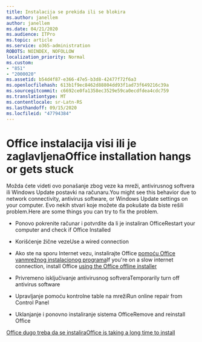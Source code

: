 ```yaml
---
title: Instalacija se prekida ili se blokira
ms.author: janellem
author: janellem
ms.date: 04/21/2020
ms.audience: ITPro
ms.topic: article
ms.service: o365-administration
ROBOTS: NOINDEX, NOFOLLOW
localization_priority: Normal
ms.custom:
- "851"
- "2000020"
ms.assetid: b54d4f87-e366-47e5-b3d8-42477f72f6a3
ms.openlocfilehash: 613b1f9ec8462d88804dd93f1ad73f649216c39a
ms.sourcegitcommit: c6692ce0fa1358ec3529e59ca0ecdfdea4cdc759
ms.translationtype: MT
ms.contentlocale: sr-Latn-RS
ms.lasthandoff: 09/15/2020
ms.locfileid: "47794384"
---
```

# <a name="office-installation-hangs-or-gets-stuck"></a><span data-ttu-id="527a3-102">Office instalacija visi ili je zaglavljena</span><span class="sxs-lookup"><span data-stu-id="527a3-102">Office installation hangs or gets stuck</span></span>

<span data-ttu-id="527a3-103">Možda ćete videti ovo ponašanje zbog veze ka mreži, antivirusnog softvera ili Windows Update postavki na računaru.</span><span class="sxs-lookup"><span data-stu-id="527a3-103">You might see this behavior due to network connectivity, antivirus software, or Windows Update settings on your computer.</span></span> <span data-ttu-id="527a3-104">Evo nekih stvari koje možete da pokušate da biste rešili problem.</span><span class="sxs-lookup"><span data-stu-id="527a3-104">Here are some things you can try to fix the problem.</span></span>
  
- <span data-ttu-id="527a3-105">Ponovo pokrenite računar i potvrdite da li je instaliran Office</span><span class="sxs-lookup"><span data-stu-id="527a3-105">Restart your computer and check if Office Installed</span></span>

- <span data-ttu-id="527a3-106">Korišćenje žične veze</span><span class="sxs-lookup"><span data-stu-id="527a3-106">Use a wired connection</span></span>

- <span data-ttu-id="527a3-107">Ako ste na sporu Internet vezu, instalirajte Office [pomoću Office vanmrežnog instalacionog programa](https://support.office.com/article/f0a85fe7-118f-41cb-a791-d59cef96ad1c?wt.mc_id=Alchemy_ClientDIA)</span><span class="sxs-lookup"><span data-stu-id="527a3-107">If you're on a slow internet connection, install Office [using the Office offline installer](https://support.office.com/article/f0a85fe7-118f-41cb-a791-d59cef96ad1c?wt.mc_id=Alchemy_ClientDIA)</span></span>

- <span data-ttu-id="527a3-108">Privremeno isključivanje antivirusnog softvera</span><span class="sxs-lookup"><span data-stu-id="527a3-108">Temporarily turn off antivirus software</span></span>

- <span data-ttu-id="527a3-109">Upravljanje pomoću kontrolne table na mreži</span><span class="sxs-lookup"><span data-stu-id="527a3-109">Run online repair from Control Panel</span></span>

- <span data-ttu-id="527a3-110">Uklanjanje i ponovno instaliranje sistema Office</span><span class="sxs-lookup"><span data-stu-id="527a3-110">Remove and reinstall Office</span></span>

[<span data-ttu-id="527a3-111">Office dugo treba da se instalira</span><span class="sxs-lookup"><span data-stu-id="527a3-111">Office is taking a long time to install</span></span>](https://support.office.com/article/0f09f357-3fef-42a6-b8aa-cef4c6c44bdf?wt.mc_id=Alchemy_ClientDIA)
  